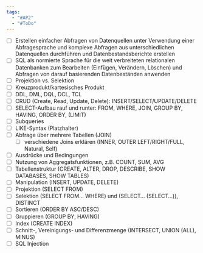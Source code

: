 ```yaml
---
tags:
  - "#AP2"
  - "#ToDo"
---
```

- [ ] Erstellen einfacher Abfragen von Datenquellen unter Verwendung einer Abfragesprache und komplexe Abfragen aus unterschiedlichen Datenquellen durchführen und Datenbestandsberichte erstellen
- [ ] SQL als normierte Sprache für die weit verbreiteten relationalen Datenbanken zum Bearbeiten (Einfügen, Verändern, Löschen) und Abfragen von darauf basierenden Datenbeständen anwenden
- [ ] Projektion vs. Selektion
- [ ] Kreuzprodukt/kartesisches Produkt
- [ ] DDL, DML, DQL, DCL, TCL
- [ ] CRUD (Create, Read, Update, Delete): INSERT/SELECT/UPDATE/DELETE
- [ ] SELECT-Aufbau rauf und runter: FROM, WHERE, JOIN, GROUP BY, HAVING, ORDER BY, (LIMIT)
- [ ] Subqueries
- [ ] LIKE-Syntax (Platzhalter)
- [ ] Abfrage über mehrere Tabellen (JOIN)
    - [ ] verschiedene Joins erklären (INNER, OUTER LEFT/RIGHT/FULL, Natural, Self)
- [ ] Ausdrücke und Bedingungen
- [ ] Nutzung von Aggregatsfunktionen, z.B. COUNT, SUM, AVG
- [ ] Tabellenstruktur (CREATE, ALTER, DROP, DESCRIBE, SHOW DATABASES, SHOW TABLES)
- [ ] Manipulation (INSERT, UPDATE, DELETE)
- [ ] Projektion (SELECT FROM)
- [ ] Selektion (SELECT FROM… WHERE) und (SELECT… (SELECT…)), DISTINCT
- [ ] Sortieren (ORDER BY ASC/DESC)
- [ ] Gruppieren (GROUP BY, HAVING)
- [ ] Index (CREATE INDEX)
- [ ] Schnitt-, Vereinigungs- und Differenzmenge (INTERSECT, UNION (ALL), MINUS)
- [ ] SQL Injection